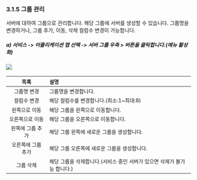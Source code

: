 ### 3.1.5 그룹 관리

서버에 대하여 그룹으로 관리합니다. 해당 그룹에 서버를 생성할 수 있습니다. 그룹명을 변경하거나, 그룹 추가, 이동, 삭제 컬럼수 변경이 가능합니다.

##### a\) 서비스 -&gt; 어플리케이션 맵 선택 -&gt; 서버 그룹 우측 &gt; 버튼을 클릭합니다.\(메뉴 활성화\)  

![](/assets/그룹관리.png)

| 목록 | 설명 |
| :---: | :--- |
| 그룹명 변경 | 그룹명을 변경합니다. |
| 컬럼수 변경 | 해당 컬럼수를 변경합니다.\(최소:1~최대:8\) |
| 왼쪽으로 이동 | 해당 그룹을 왼쪽으로 이동합니다. |
| 오른쪽으로 이동 | 해당 그룹을 오른쪽으로 이동합니다. |
| 왼쪽에 그룹 추가 | 해당 그룹 왼쪽에 새로운 그룹을 생성합니다. |
| 오른쪽에 그룹 추가 | 해당 그룹 오른쪽에 새로운 그룹을 생성합니다. |
| 그룹 삭제 | 해당 그룹을 삭제합니다.\(서비스 중인 서버가 있으면 삭제가 불가능 합니다.\) |



